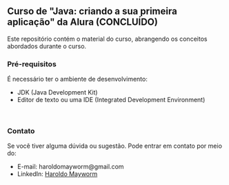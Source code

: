 <h2>Curso de "Java: criando a sua primeira aplicação" da Alura (CONCLUÍDO)</h2>

Este repositório contém o material do curso, abrangendo os conceitos abordados durante o curso.
</br>

<h3>Pré-requisitos</h3>

É necessário ter o ambiente de desenvolvimento: 
<ul>
<li>JDK (Java Development Kit)</li>
<li>Editor de texto ou uma IDE (Integrated Development Environment)</li>
</ul>
</br>

<h3>Contato</h3>

Se você tiver alguma dúvida ou sugestão. Pode entrar em contato por meio do:

<ul>
<li>E-mail: haroldomayworm@gmail.com</li>
<li>LinkedIn: <a href="https://www.linkedin.com/in/haroldomayworm/" target="_blank">Haroldo Mayworm</a></li>
</ul>
